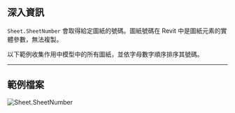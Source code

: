 ## 深入資訊
`Sheet.SheetNumber` 會取得給定圖紙的號碼。圖紙號碼在 Revit 中是圖紙元素的實體參數，無法複製。

以下範例收集作用中模型中的所有圖紙，並依字母數字順序排序其號碼。
___
## 範例檔案

![Sheet.SheetNumber](./Revit.Elements.Views.Sheet.SheetNumber_img.jpg)
